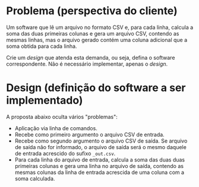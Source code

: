 # Problema (perspectiva do cliente)

Um software que lê um arquivo no formato CSV e, para cada linha, 
calcula a soma das duas primeiras colunas e gera um arquivo CSV, 
contendo as mesmas linhas, mas o arquivo gerado contém uma coluna 
adicional que a soma obtida para cada linha. 

Crie um _design_ que atenda esta demanda, ou seja, 
defina o software correspondente. Não é necessário
implementar, apenas o _design_.

# Design (definição do software a ser implementado)

A proposta abaixo oculta vários "problemas":

- Aplicação via linha de comandos.
- Recebe como primeiro argumento o arquivo CSV de entrada.
- Recebe como segundo argumento o arquivo CSV de saída. Se arquivo
de saída não for informado, o arquivo de saída será o mesmo daquele
de entrada acrescido do sufixo `_out.csv`.
- Para cada linha do arquivo de entrada, calcula a soma das duas 
duas primeiras colunas e gera uma linha no arquivo de saída, 
contendo as mesmas colunas da linha de entrada acrescida de uma
coluna com a soma calculada.

